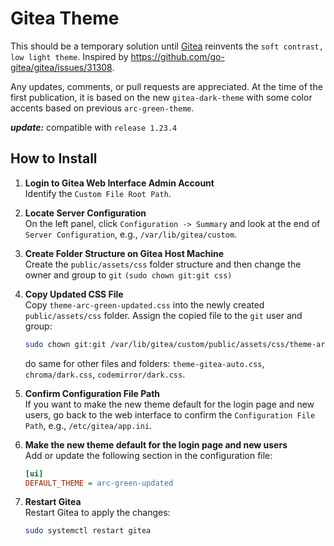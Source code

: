 # Gitea Theme

This should be a temporary solution until [Gitea](https://github.com/go-gitea/gitea) reinvents the `soft contrast, low light theme`. Inspired by https://github.com/go-gitea/gitea/issues/31308.


Any updates, comments, or pull requests are appreciated. At the time of the first publication, it is based on the new `gitea-dark-theme` with some color accents based on previous `arc-green-theme`.

***update:*** compatible with `release 1.23.4`

## How to Install

1. **Login to Gitea Web Interface Admin Account**  
   Identify the `Custom File Root Path`.
   
2. **Locate Server Configuration**  
   On the left panel, click `Configuration -> Summary` and look at the end of `Server Configuration`, e.g., `/var/lib/gitea/custom`.

3. **Create Folder Structure on Gitea Host Machine**  
   Create the `public/assets/css` folder structure and then change the owner and group to `git` `(sudo chown git:git css)`

4. **Copy Updated CSS File**  
   Copy `theme-arc-green-updated.css` into the newly created `public/assets/css` folder. Assign the copied file to the `git` user and group:
   ```bash
   sudo chown git:git /var/lib/gitea/custom/public/assets/css/theme-arc-green-updated.css
   ```
   do same for other files and folders: `theme-gitea-auto.css`, `chroma/dark.css`, `codemirror/dark.css`.

5. **Confirm Configuration File Path**  
   If you want to make the new theme default for the login page and new users, go back to the web interface to confirm the `Configuration File Path`, e.g., `/etc/gitea/app.ini`.

6. **Make the new theme default for the login page and new users**  
   Add or update the following section in the configuration file:
   ```ini
   [ui]
   DEFAULT_THEME = arc-green-updated
   ```

7. **Restart Gitea**  
   Restart Gitea to apply the changes:
   ```bash
   sudo systemctl restart gitea
   ```
